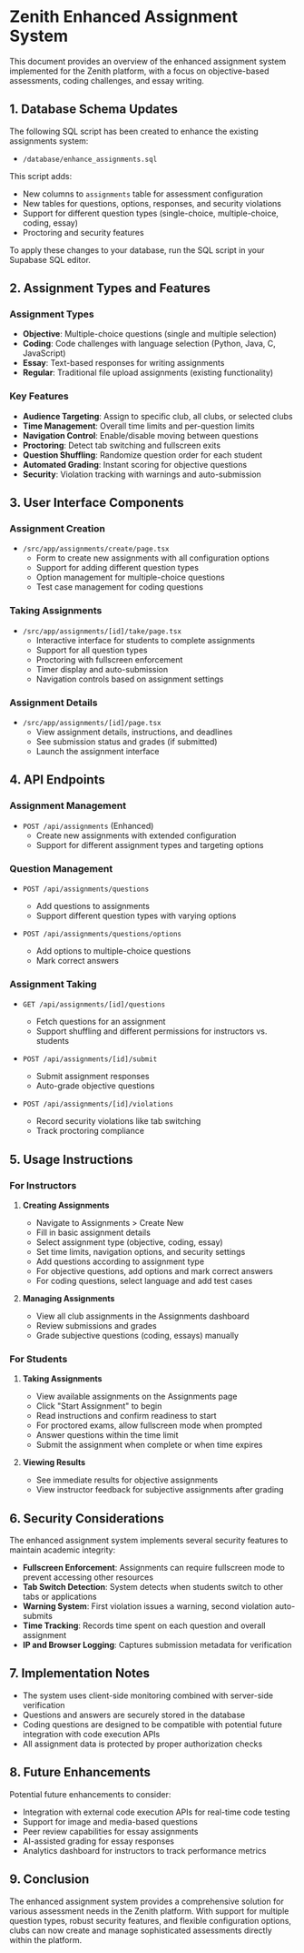 # Zenith Enhanced Assignment System

This document provides an overview of the enhanced assignment system implemented for the Zenith platform, with a focus on objective-based assessments, coding challenges, and essay writing.

## 1. Database Schema Updates

The following SQL script has been created to enhance the existing assignments system:
- `/database/enhance_assignments.sql`

This script adds:
- New columns to `assignments` table for assessment configuration
- New tables for questions, options, responses, and security violations
- Support for different question types (single-choice, multiple-choice, coding, essay)
- Proctoring and security features

To apply these changes to your database, run the SQL script in your Supabase SQL editor.

## 2. Assignment Types and Features

### Assignment Types
- **Objective**: Multiple-choice questions (single and multiple selection)
- **Coding**: Code challenges with language selection (Python, Java, C, JavaScript)
- **Essay**: Text-based responses for writing assignments
- **Regular**: Traditional file upload assignments (existing functionality)

### Key Features
- **Audience Targeting**: Assign to specific club, all clubs, or selected clubs
- **Time Management**: Overall time limits and per-question limits
- **Navigation Control**: Enable/disable moving between questions
- **Proctoring**: Detect tab switching and fullscreen exits
- **Question Shuffling**: Randomize question order for each student
- **Automated Grading**: Instant scoring for objective questions
- **Security**: Violation tracking with warnings and auto-submission

## 3. User Interface Components

### Assignment Creation
- `/src/app/assignments/create/page.tsx`
  - Form to create new assignments with all configuration options
  - Support for adding different question types
  - Option management for multiple-choice questions
  - Test case management for coding questions

### Taking Assignments
- `/src/app/assignments/[id]/take/page.tsx`
  - Interactive interface for students to complete assignments
  - Support for all question types
  - Proctoring with fullscreen enforcement
  - Timer display and auto-submission
  - Navigation controls based on assignment settings

### Assignment Details
- `/src/app/assignments/[id]/page.tsx`
  - View assignment details, instructions, and deadlines
  - See submission status and grades (if submitted)
  - Launch the assignment interface

## 4. API Endpoints

### Assignment Management
- `POST /api/assignments` (Enhanced)
  - Create new assignments with extended configuration
  - Support for different assignment types and targeting options

### Question Management
- `POST /api/assignments/questions`
  - Add questions to assignments
  - Support different question types with varying options
  
- `POST /api/assignments/questions/options`
  - Add options to multiple-choice questions
  - Mark correct answers

### Assignment Taking
- `GET /api/assignments/[id]/questions`
  - Fetch questions for an assignment
  - Support shuffling and different permissions for instructors vs. students
  
- `POST /api/assignments/[id]/submit`
  - Submit assignment responses
  - Auto-grade objective questions
  
- `POST /api/assignments/[id]/violations`
  - Record security violations like tab switching
  - Track proctoring compliance

## 5. Usage Instructions

### For Instructors

1. **Creating Assignments**
   - Navigate to Assignments > Create New
   - Fill in basic assignment details
   - Select assignment type (objective, coding, essay)
   - Set time limits, navigation options, and security settings
   - Add questions according to assignment type
   - For objective questions, add options and mark correct answers
   - For coding questions, select language and add test cases

2. **Managing Assignments**
   - View all club assignments in the Assignments dashboard
   - Review submissions and grades
   - Grade subjective questions (coding, essays) manually

### For Students

1. **Taking Assignments**
   - View available assignments on the Assignments page
   - Click "Start Assignment" to begin
   - Read instructions and confirm readiness to start
   - For proctored exams, allow fullscreen mode when prompted
   - Answer questions within the time limit
   - Submit the assignment when complete or when time expires

2. **Viewing Results**
   - See immediate results for objective assignments
   - View instructor feedback for subjective assignments after grading

## 6. Security Considerations

The enhanced assignment system implements several security features to maintain academic integrity:

- **Fullscreen Enforcement**: Assignments can require fullscreen mode to prevent accessing other resources
- **Tab Switch Detection**: System detects when students switch to other tabs or applications
- **Warning System**: First violation issues a warning, second violation auto-submits
- **Time Tracking**: Records time spent on each question and overall assignment
- **IP and Browser Logging**: Captures submission metadata for verification

## 7. Implementation Notes

- The system uses client-side monitoring combined with server-side verification
- Questions and answers are securely stored in the database
- Coding questions are designed to be compatible with potential future integration with code execution APIs
- All assignment data is protected by proper authorization checks

## 8. Future Enhancements

Potential future enhancements to consider:
- Integration with external code execution APIs for real-time code testing
- Support for image and media-based questions
- Peer review capabilities for essay assignments
- AI-assisted grading for essay responses
- Analytics dashboard for instructors to track performance metrics

## 9. Conclusion

The enhanced assignment system provides a comprehensive solution for various assessment needs in the Zenith platform. With support for multiple question types, robust security features, and flexible configuration options, clubs can now create and manage sophisticated assessments directly within the platform.
